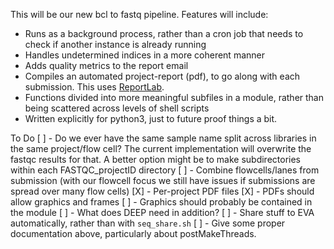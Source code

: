 This will be our new bcl to fastq pipeline. Features will include:

  * Runs as a background process, rather than a cron job that needs to check if another instance is already running
  * Handles undetermined indices in a more coherent manner
  * Adds quality metrics to the report email
  * Compiles an automated project-report (pdf), to go along with each submission. This uses [ReportLab](https://pypi.python.org/pypi/reportlab).
  * Functions divided into more meaningful subfiles in a module, rather than being scattered across levels of shell scripts
  * Written explicitly for python3, just to future proof things a bit.

To Do
 [ ] - Do we ever have the same sample name split across libraries in the same project/flow cell? The current implementation will overwrite the fastqc results for that. A better option might be to make subdirectories within each FASTQC_projectID directory
 [ ] - Combine flowcells/lanes from submission (with our flowcell focus we still have issues if submissions are spread over many flow cells)
 [X] - Per-project PDF files
 [X] - PDFs should allow graphics and frames
 [ ] - Graphics should probably be contained in the module
 [ ] - What does DEEP need in addition?
 [ ] - Share stuff to EVA automatically, rather than with `seq_share.sh`
 [ ] - Give some proper documentation above, particularly about postMakeThreads.
